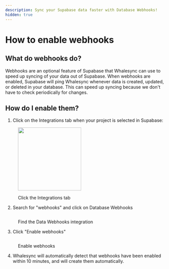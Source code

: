 ```yaml
---
description: Sync your Supabase data faster with Database Webhooks!
hidden: true
---
```


# How to enable webhooks

## What do webhooks do?

Webhooks are an optional feature of Supabase that Whalesync can use to speed up syncing of your data out of Supabase. When webhooks are enabled, Supabase will ping Whalesync whenever data is created, updated, or deleted in your database. This can speed up syncing because we don't have to check periodically for changes.

## How do I enable them?

1. Click on the Integrations tab when your project is selected in Supabase:

<figure><img src="../../.gitbook/assets/Screenshot 2025-03-17 at 1.50.40 PM.png" alt="" width="199"><figcaption><p>Click the Integrations tab</p></figcaption></figure>

2. Search for "webhooks" and click on Database Webhooks

<figure><img src="../../.gitbook/assets/Screenshot 2025-03-17 at 2.00.27 PM.png" alt=""><figcaption><p>Find the Data Webhooks integration</p></figcaption></figure>

3. Click "Enable webhooks"

<figure><img src="../../.gitbook/assets/Screenshot 2025-03-17 at 2.03.09 PM.png" alt=""><figcaption><p>Enable webhooks</p></figcaption></figure>

4. Whalesync will automatically detect that webhooks have been enabled within 10 minutes, and will create them automatically.
